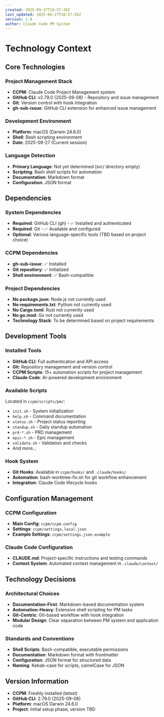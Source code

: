 ```yaml
---
created: 2025-09-27T18:57:36Z
last_updated: 2025-09-27T18:57:36Z
version: 1.0
author: Claude Code PM System
---
```


# Technology Context

## Core Technologies

### Project Management Stack
- **CCPM**: Claude Code Project Management system
- **GitHub CLI**: v2.79.0 (2025-09-08) - Repository and issue management
- **Git**: Version control with hook integration
- **gh-sub-issue**: GitHub CLI extension for enhanced issue management

### Development Environment
- **Platform**: macOS (Darwin 24.6.0)
- **Shell**: Bash scripting environment
- **Date**: 2025-09-27 (Current session)

### Language Detection
- **Primary Language**: Not yet determined (src/ directory empty)
- **Scripting**: Bash shell scripts for automation
- **Documentation**: Markdown format
- **Configuration**: JSON format

## Dependencies

### System Dependencies
- **Required**: GitHub CLI (gh) - ✅ Installed and authenticated
- **Required**: Git - ✅ Available and configured
- **Optional**: Various language-specific tools (TBD based on project choice)

### CCPM Dependencies
- **gh-sub-issue**: ✅ Installed
- **Git repository**: ✅ Initialized
- **Shell environment**: ✅ Bash-compatible

### Project Dependencies
- **No package.json**: Node.js not currently used
- **No requirements.txt**: Python not currently used
- **No Cargo.toml**: Rust not currently used
- **No go.mod**: Go not currently used
- **Technology Stack**: To be determined based on project requirements

## Development Tools

### Installed Tools
- **GitHub CLI**: Full authentication and API access
- **Git**: Repository management and version control
- **CCPM Scripts**: 15+ automation scripts for project management
- **Claude Code**: AI-powered development environment

### Available Scripts
Located in `ccpm/scripts/pm/`:
- `init.sh` - System initialization
- `help.sh` - Command documentation
- `status.sh` - Project status reporting
- `standup.sh` - Daily standup automation
- `prd-*.sh` - PRD management
- `epic-*.sh` - Epic management
- `validate.sh` - Validation and checks
- And more...

### Hook System
- **Git Hooks**: Available in `ccpm/hooks/` and `.claude/hooks/`
- **Automation**: bash-worktree-fix.sh for git workflow enhancement
- **Integration**: Claude Code lifecycle hooks

## Configuration Management

### CCPM Configuration
- **Main Config**: `ccpm/ccpm.config`
- **Settings**: `ccpm/settings.local.json`
- **Example Settings**: `ccpm/settings.json.example`

### Claude Code Configuration
- **CLAUDE.md**: Project-specific instructions and testing commands
- **Context System**: Automated context management in `.claude/context/`

## Technology Decisions

### Architectural Choices
- **Documentation-First**: Markdown-based documentation system
- **Automation-Heavy**: Extensive shell scripting for PM tasks
- **Git-Centric**: Git-based workflow with hook integration
- **Modular Design**: Clear separation between PM system and application code

### Standards and Conventions
- **Shell Scripts**: Bash-compatible, executable permissions
- **Documentation**: Markdown format with frontmatter
- **Configuration**: JSON format for structured data
- **Naming**: Kebab-case for scripts, camelCase for JSON

## Version Information
- **CCPM**: Freshly installed (latest)
- **GitHub CLI**: 2.79.0 (2025-09-08)
- **Platform**: macOS Darwin 24.6.0
- **Project**: Initial setup phase, version TBD